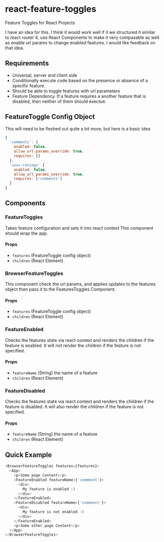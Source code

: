 # react-feature-toggles
Feature Toggles for React Projects

I have an idea for this. I think it would work well if it we structured it similar to react router 4, use React Components to make it very compasable as well as enable url params to change enabled features. I would like feedback on that idea.

## Requirements
* Universal, server and client side
* Conditionally execute code based on the presence or absence of a specific feature. 
* Should be able to toggle features with url parameters
* Feature Dependency. If a feature requires a another feature that is disabled, then neither of them should exectue.

## FeatureToggle Config Object
This will need to be fleshed out quite a bit more, but here is a basic idea
```javascript
{
  'comments': {
    enabled: false,
    allow_url_params_override: true,
    requires: []
  },
  'user-ratings' {
    enabled: false,
    allow_url_params_override: true,
    requires: ['comments']
  }
}
```

## Components

### FeatureToggles
Takes feature configuration and sets it into react context 
This component should wrap the app.

#### Props
* `features` (FeatureToggle config object)
* `children` (React Element)

### BrowserFeatureToggles
This component check the url params, and applies updates to the features object then pass it to the FeaturesToggles Component.

#### Props
* `features` (FeatureToggle config object)
* `children` (React Element)

### FeatureEnabled
Checks the features state via react context and renders the children if the feature is enabled. It will not render the children if the
feature is not specified.

#### Props
* `featureName` (String) the name of a feature
* `children` (React Element)

### FeatureDisabled
Checks the features state via react context and renders the children if the feature is disabled. It will also render the children if the feature is not specified.

#### Props
* `featureName` (String) the name of a feature
* `children` (React Element)

## Quick Example

```javascript
<BrowserFeatureToggles features={features}>
  <App>
    <p>Some page Content</p>
    <FeatureEnabled featureName={'commment'}>
      <div>
        My feature is enabled :)
      </div>
    </FeatureEnabled>
    <FeatureDisabled featureName={'commment'}>
      <div>
        My feature is not enabled :(
      </div>
    </FeatureEnabled>
    <p>Some other page Content</p>
  </App>
</BrowserFeatureToggles>
```